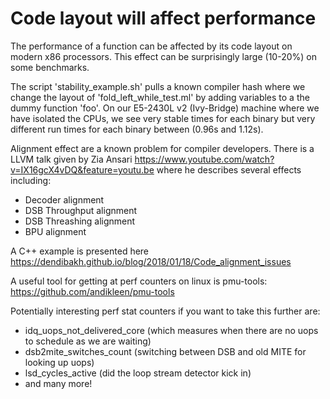 # Code layout will affect performance

The performance of a function can be affected by its code layout on modern x86 processors. This effect can be surprisingly large (10-20%) on some benchmarks.

The script 'stability_example.sh' pulls a known compiler hash where we change the layout of 'fold_left_while_test.ml' by adding variables to a the dummy function 'foo'. On our E5-2430L v2 (Ivy-Bridge) machine where we have isolated the CPUs, we see very stable times for each binary but very different run times for each binary between (0.96s and 1.12s). 

Alignment effect are a known problem for compiler developers. There is a LLVM talk given by Zia Ansari https://www.youtube.com/watch?v=IX16gcX4vDQ&feature=youtu.be where he describes several effects including:
 - Decoder alignment
 - DSB Throughput alignment
 - DSB Threashing alignment
 - BPU alignment

A C++ example is presented here https://dendibakh.github.io/blog/2018/01/18/Code_alignment_issues

A useful tool for getting at perf counters on linux is pmu-tools: https://github.com/andikleen/pmu-tools

Potentially interesting perf stat counters if you want to take this further are:
 - idq_uops_not_delivered_core (which measures when there are no uops to schedule as we are waiting)
 - dsb2mite_switches_count (switching between DSB and old MITE for looking up uops)
 - lsd_cycles_active (did the loop stream detector kick in)
 - and many more!
